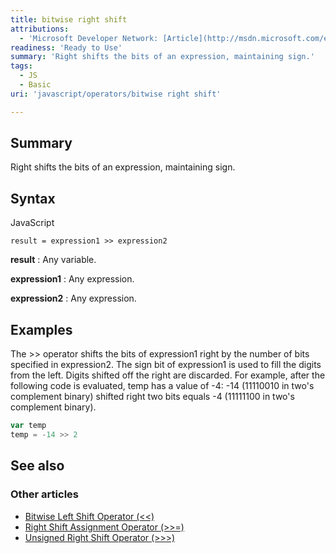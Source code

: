 ```yaml
---
title: bitwise right shift
attributions:
  - 'Microsoft Developer Network: [Article](http://msdn.microsoft.com/en-us/library/ie/5s9e947e(v=vs.94).aspx)'
readiness: 'Ready to Use'
summary: 'Right shifts the bits of an expression, maintaining sign.'
tags:
  - JS
  - Basic
uri: 'javascript/operators/bitwise right shift'

---
```

## Summary

Right shifts the bits of an expression, maintaining sign.

## Syntax

<span class="language">JavaScript</span>

    result = expression1 >> expression2

**result**
:   Any variable.

**expression1**
:   Any expression.

**expression2**
:   Any expression.

## Examples

The \>\> operator shifts the bits of expression1 right by the number of bits specified in expression2. The sign bit of expression1 is used to fill the digits from the left. Digits shifted off the right are discarded. For example, after the following code is evaluated, temp has a value of -4: -14 (11110010 in two's complement binary) shifted right two bits equals -4 (11111100 in two's complement binary).

``` js
var temp
temp = -14 >> 2
```

## See also

### Other articles

-   [Bitwise Left Shift Operator (\<\<)](/javascript/operators/bitwise_left_shift)
-   [Right Shift Assignment Operator (\>\>=)](/javascript/operators/right_shift_assignment)
-   [Unsigned Right Shift Operator (\>\>\>)](/javascript/operators/unsigned_right_shift)

